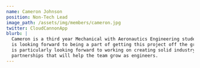 ```yaml
---
name: Cameron Johnson
position: Non-Tech Lead
image_path: /assets/img/members/cameron.jpg
twitter: CloudCannonApp
blurb: | 
  Cameron is a third year Mechanical with Aeronautics Engineering student who
  is looking forward to being a part of getting this project off the ground. He
  is particularly looking forward to working on creating solid industry
  partnerships that will help the team grow as engineers. 
---
```

